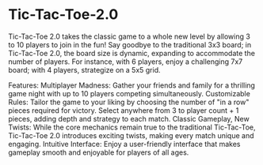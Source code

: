 # Tic-Tac-Toe-2.0
Tic-Tac-Toe 2.0 takes the classic game to a whole new level by allowing 3 to 10 players to join in the fun! Say goodbye to the traditional 3x3 board; in Tic-Tac-Toe 2.0, the board size is dynamic, expanding to accommodate the number of players. For instance, with 6 players, enjoy a challenging 7x7 board; with 4 players, strategize on a 5x5 grid.

Features:
Multiplayer Madness: Gather your friends and family for a thrilling game night with up to 10 players competing simultaneously.
Customizable Rules: Tailor the game to your liking by choosing the number of "in a row" pieces required for victory. Select anywhere from 3 to player count + 1 pieces, adding depth and strategy to each match.
Classic Gameplay, New Twists: While the core mechanics remain true to the traditional Tic-Tac-Toe, Tic-Tac-Toe 2.0 introduces exciting twists, making every match unique and engaging.
Intuitive Interface: Enjoy a user-friendly interface that makes gameplay smooth and enjoyable for players of all ages.
